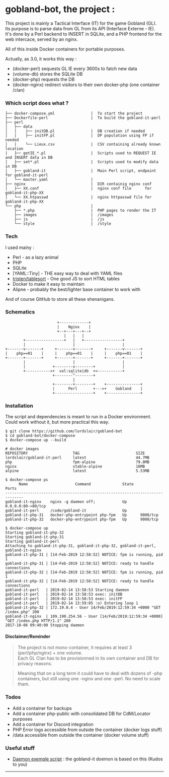 # gobland-bot, the project :

This project is mainly a Tactical Interface (IT) for the game Gobland (GL).  
Its purpose is to parse data from GL from its API (Interface Externe - IE).  
It's done by a Perl backend to INSERT in SQLite, and a PHP frontend for the web intercace, served by an nginx.  
  
All of this inside Docker containers for portable purposes.  

Actually, as 3.0, it works this way :

 - (docker-perl) sequests GL IE every 3600s to fatch new data
 - (volume-db) stores the SQLite DB 
 - (docker-php) requests the DB
 - (docker-nginx) redirect visitors to their own docker-php (one container /clan)

### Which script does what ?

```
├── docker-compose.yml                |  To start the project
├── Dockerfile-perl                   |  To build the gobland-it-perl
├── perl
│   ├── data
│   |    ├── initDB.pl                |  DB creation if needed
│   |    ├── initFP.pl                |  DP population using FP if needed
│   |    └── Lieux.csv                |  CSV containing already known location
|   ├── getIE_*.pl                    |  Scripts used to REQUEST IE and INSERT data in DB
│   ├── set*.pl                       |  Scripts used to modify data in DB
│   ├── gobland-it                    |  Main Perl script, endpoint for gobland-it-perl
│   └── master.yaml                   |  
├── nginx                             |  DIR containig nginx conf
│   ├── XX.conf                       |  nginx conf file      for gobland-it-php-XX
│   └── XX.htpasswd                   |  nginx httpasswd file for gobland-it-php-XX
└── php                               |  
    ├── *.php                         |  PHP pages to render the IT
    ├── images                        |  /images
    ├── js                            |  /js
    └── style                         |  /style
```

### Tech

I used mainy :

* Perl - as a lazy animal
* PHP
* SQLite
* [YAML::Tiny] - THE easy way to deal with YAML files
* [tristen/tablesort][tablesort] - One good JS to sort HTML tables
* Docker to make it easy to maintain
* Alipne - probably the best/lighter base container to work with

And of course GitHub to store all these shenanigans. 

### Schematics

```
                       +-------------+
                       |    Nginx    |
                       +--+---+---+--+
                          |   |   |
        +-----------------+   |   +-----------------+
        |                     |                     |
+-------v-------+     +-------v-------+     +-------v-------+
|    php==01    |     |    php==01    |     |    php==01    |
+-------+-------+     +-------+-------+     +-------+-------+
        |                     |                     |
        |            +--------v--------+            |
        +----------->+  vol:sqlite|db  +<-----------+
                     +--------^--------+
                              |
                     +--------+--------+    +---------------+
                     |      Perl       +--->+    Gobland    |
                     +-----------------+    +---------------+
```

### Installation

The script and dependencies is meant to run in a Docker environment. 
Could work without it, but more practical this way.  

```
$ git clone https://github.com/lordslair/gobland-bot
$ cd gobland-bot/docker-compose
$ docker-compose up --build
```

```
# docker images
REPOSITORY                    TAG                         SIZE
lordslair/gobland-it-perl     latest                      44.7MB
php                           fpm-alpine                  79.8MB
nginx                         stable-alpine               16MB
alpine                        latest                      5.53MB
```

```
$ docker-compose ps
      Name                     Command              State         Ports
------------------------------------------------------------------------------
gobland-it-nginx    nginx -g daemon off;            Up      0.0.0.0:80->80/tcp
gobland-it-perl     /code/gobland-it                Up
gobland-it-php-31   docker-php-entrypoint php-fpm   Up      9000/tcp
gobland-it-php-32   docker-php-entrypoint php-fpm   Up      9000/tcp
```

```
$ docker-compose up
Starting gobland-it-php-32
Starting gobland-it-php-31
Starting gobland-it-perl
Attaching to gobland-it-php-31, gobland-it-php-32, gobland-it-perl, gobland-it-nginx
gobland-it-php-31 | [14-Feb-2019 12:58:52] NOTICE: fpm is running, pid 1
gobland-it-php-31 | [14-Feb-2019 12:58:52] NOTICE: ready to handle connections
gobland-it-php-32 | [14-Feb-2019 12:58:52] NOTICE: fpm is running, pid 1
gobland-it-php-32 | [14-Feb-2019 12:58:52] NOTICE: ready to handle connections
gobland-it-perl   | 2019-02-14 13:58:53 Starting daemon
gobland-it-perl   | 2019-02-14 13:58:53 exec: initDB
gobland-it-perl   | 2019-02-14 13:58:53 exec: initFP
gobland-it-perl   | 2019-02-14 13:59:05 :o) Entering loop 1
gobland-it-php-32 | 172.19.0.4 - User 14/Feb/2019:12:59:34 +0000 "GET /index.php" 200
gobland-it-nginx  | 109.190.254.56 - User [14/Feb/2019:12:59:34 +0000] "GET /index.php HTTP/1.1" 200
2017-10-06 09:40:00 Stopping daemon
```

#### Disclaimer/Reminder

>The project is not mono-container, it requires at least 3 (perl/php/nginx) + one volume.  
>Each GL Clan has to be provisionned in its own container and DB for privacy reasons.

>Meaning that on a long term it could have to deal with dozens of -php containers,
>but still using one -nginx and one -perl. No need to scale tham.

### Todos

 - Add a container for backups
 - Add a container php-public with consolidated DB for CdM/Locator purposes
 - Add a container for Discord integration
 - PHP Error logs accessible from outside the container (docker logs stuff)
 - /data accessible from outside the container (docker volume stuff)
 
### Useful stuff
   
   * [Daemon exemple script][daemon] : the gobland-it doemon is based on this (Kudos to you)

---
   [daemon]: <http://www.andrewault.net/2010/05/27/creating-a-perl-daemon-in-ubuntu/>
   [tablesort]: <https://github.com/tristen/tablesort>
